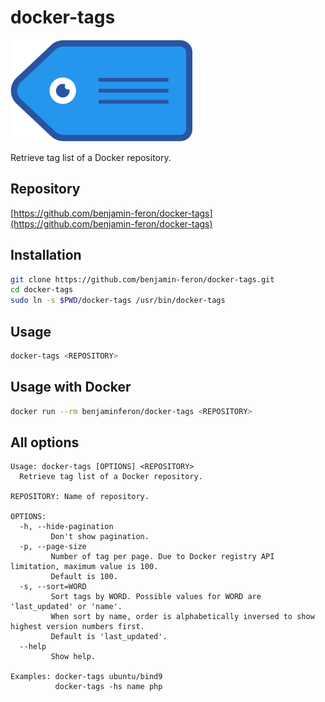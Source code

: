 # docker-tags

![logo](https://github.com/benjamin-feron/docker-tags/raw/main/images/docker-tags.png "docker-tags logo")

Retrieve tag list of a Docker repository.

## Repository

[https://github.com/benjamin-feron/docker-tags](https://github.com/benjamin-feron/docker-tags)

## Installation

```bash
git clone https://github.com/benjamin-feron/docker-tags.git
cd docker-tags
sudo ln -s $PWD/docker-tags /usr/bin/docker-tags
```

## Usage

```bash
docker-tags <REPOSITORY>
```

## Usage with Docker

```bash
docker run --rm benjaminferon/docker-tags <REPOSITORY>
```

## All options

```text
Usage: docker-tags [OPTIONS] <REPOSITORY>
  Retrieve tag list of a Docker repository.

REPOSITORY: Name of repository.

OPTIONS:
  -h, --hide-pagination
         Don't show pagination.
  -p, --page-size
         Number of tag per page. Due to Docker registry API limitation, maximum value is 100.
         Default is 100.
  -s, --sort=WORD
         Sort tags by WORD. Possible values for WORD are 'last_updated' or 'name'.
         When sort by name, order is alphabetically inversed to show highest version numbers first.
         Default is 'last_updated'.
  --help
         Show help.

Examples: docker-tags ubuntu/bind9
          docker-tags -hs name php
```
